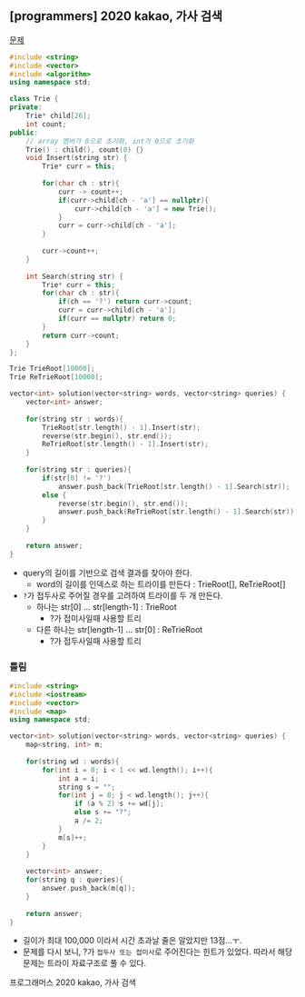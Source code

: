 ## [programmers] 2020 kakao, 가사 검색

[문제](https://programmers.co.kr/learn/courses/30/lessons/60060)



```c++
#include <string>
#include <vector>
#include <algorithm>
using namespace std;

class Trie {
private:
    Trie* child[26];
    int count;
public:
    // array 멤버가 0으로 초기화, int가 0으로 초기화
    Trie() : child(), count(0) {}
    void Insert(string str) {
        Trie* curr = this;
        
        for(char ch : str){
            curr -> count++;
            if(curr->child[ch - 'a'] == nullptr){
                curr->child[ch - 'a'] = new Trie();
            }
            curr = curr->child[ch - 'a'];
        }
        
        curr->count++;
    }
    
    int Search(string str) {
        Trie* curr = this;
        for(char ch : str){
            if(ch == '?') return curr->count;
            curr = curr->child[ch - 'a'];
            if(curr == nullptr) return 0;
        }
        return curr->count;
    }
};

Trie TrieRoot[10000];
Trie ReTrieRoot[10000];

vector<int> solution(vector<string> words, vector<string> queries) {  
    vector<int> answer;  
    
    for(string str : words){
        TrieRoot[str.length() - 1].Insert(str);
        reverse(str.begin(), str.end());
        ReTrieRoot[str.length() - 1].Insert(str);
    }
    
    for(string str : queries){
        if(str[0] != '?') 
            answer.push_back(TrieRoot[str.length() - 1].Search(str));
        else {
            reverse(str.begin(), str.end());
            answer.push_back(ReTrieRoot[str.length() - 1].Search(str));
        }
    }
    
    return answer;
}
```

- query의 길이를 기반으로 검색 결과를 찾아야 한다.
  - word의 길이를 인덱스로 하는 트라이를 만든다 : TrieRoot[], ReTrieRoot[]
- `?`가 접두사로 주어질 경우를 고려하여 트라이를 두 개 만든다.
  - 하나는 str[0] ... str[length-1] : TrieRoot
    - ?가 접미사일때 사용할 트리
  - 다른 하나는 str[length-1] ... str[0] : ReTrieRoot
    - ?가 접두사일때 사용할 트리



### 틀림

```c++
#include <string>
#include <iostream>
#include <vector>
#include <map>
using namespace std;

vector<int> solution(vector<string> words, vector<string> queries) {
    map<string, int> m;
    
    for(string wd : words){        
        for(int i = 0; i < 1 << wd.length(); i++){
            int a = i;
            string s = "";
            for(int j = 0; j < wd.length(); j++){
                if (a % 2) s += wd[j];
                else s += "?";
                a /= 2;
		    }
		    m[s]++;
        }
    }
    
    vector<int> answer;
    for(string q : queries){
        answer.push_back(m[q]);
    }    
    
    return answer;
}
```

- 길이가 최대 100,000 이라서 시간 초과날 줄은 알았지만 13점...ㅜ.
- 문제를 다시 보니, ?가 `접두사 또는 접미사`로 주어진다는 힌트가 있었다. 따라서 해당 문제는 트라이 자료구조로 풀 수 있다.



프로그래머스 2020 kakao, 가사 검색

